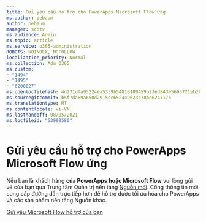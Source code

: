 ```yaml
---
title: Gửi yêu cầu hỗ trợ cho PowerApps Microsoft Flow ứng
ms.author: pebaum
author: pebaum
manager: scotv
ms.audience: Admin
ms.topic: article
ms.service: o365-administration
ROBOTS: NOINDEX, NOFOLLOW
localization_priority: Normal
ms.collection: Adm_O365
ms.custom:
- "1494"
- "1495"
- "6200027"
ms.openlocfilehash: 4d271dfa95224ea5359b54816109459b23ed843e5693721eb264e416cbe29eb0
ms.sourcegitcommit: b5f7da89a650d2915dc652449623c78be6247175
ms.translationtype: MT
ms.contentlocale: vi-VN
ms.lasthandoff: 08/05/2021
ms.locfileid: "53999580"
---
```

# <a name="submit-powerapps-or-microsoft-flow-support-requests"></a>Gửi yêu cầu hỗ trợ cho PowerApps Microsoft Flow ứng

Nếu bạn là khách hàng **của PowerApps** **hoặc Microsoft Flow** vui lòng gửi vé của bạn qua Trung tâm Quản trị nền tảng [Nguồn mới](https://admin.powerplatform.microsoft.com/support?newTicket&product=15819). Cổng thông tin mới cung cấp đường dẫn trực tiếp hơn để hỗ trợ được tối ưu hóa cho PowerApps và các sản phẩm nền tảng Nguồn khác.

[Gửi yêu Microsoft Flow hỗ trợ của bạn](https://admin.powerplatform.microsoft.com/support?newTicket&product=Flow)